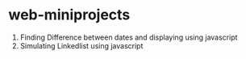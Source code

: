 # web-miniprojects

1. Finding Difference between dates and displaying using javascript
2. Simulating Linkedlist using javascript
